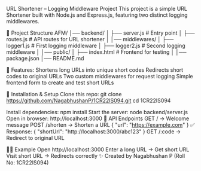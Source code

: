 URL Shortener – Logging Middleware Project
This project is a simple URL Shortener built with Node.js and Express.js, featuring two distinct logging middlewares.

📂 Project Structure
AFM/
│── backend/
│   ├── server.js        # Entry point
│   ├── routes.js        # API routes for URL shortener
│
│── middlewares/
│   ├── logger1.js       # First logging middleware
│   ├── logger2.js       # Second logging middleware
│
│── public/
│   ├── index.html       # Frontend for testing
│
│── package.json
│── README.md

🚀 Features:
Shortens long URLs into unique short codes
Redirects short codes to original URLs
Two custom middlewares for request logging
Simple frontend form to create and test short URLs

🔧 Installation & Setup
Clone this repo:
git clone https://github.com/NagabhushanP/1CR22IS094.git
cd 1CR22IS094


Install dependencies:
npm install
Start the server:
node backend/server.js
Open in browser:
http://localhost:3000
📌 API Endpoints
GET / → Welcome message
POST /shorten → Shorten a URL
{ "url": "https://example.com" }
✅ Response:
{ "shortUrl": "http://localhost:3000/abc123" }
GET /:code → Redirect to original URL

🧑‍💻 Example
Open http://localhost:3000
Enter a long URL → Get short URL
Visit short URL → Redirects correctly
✨ Created by Nagabhushan P (Roll No: 1CR22IS094)
